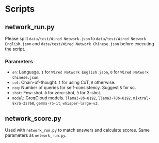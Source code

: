 # Scripts

## network_run.py

Please split `data/test/Wired Network.json` to `data/test/Wired Network English.json` and `data/test/Wired Network Chinese.json` before executing the script.

### Parameters
- `en`: Language. `1` for `Wired Network English.json`, `0` for `Wired Network Chinese.json`.
- `cot`: Chain-of-thought. `1` for using CoT, `0` otherwise.
- `noq`: Number of queries for self-consistency. Suggest `5` for sc.
- `shot`: Few-shot. `0` for zero-shot, `3` for 3-shot.
- `model`: GroqCloud models. `llama3-8b-8192`, `llama3-70b-8192`, `mixtral-8x7b-32768`, `gemma-7b-it`, `whisper-large-v3`.

## network_score.py

Used with `network_run.py` to match answers and calculate scores. Same parameters as `network_run.py`.
